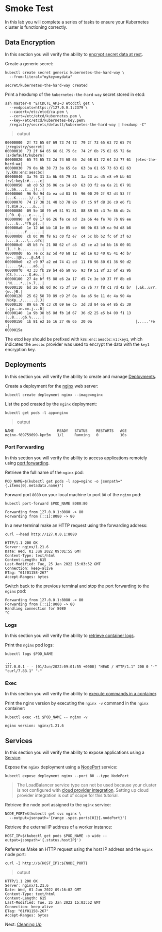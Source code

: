 # Smoke Test

In this lab you will complete a series of tasks to ensure your Kubernetes cluster is functioning correctly.

## Data Encryption

In this section you will verify the ability to [encrypt secret data at rest](https://kubernetes.io/docs/tasks/administer-cluster/encrypt-data/#verifying-that-data-is-encrypted).

Create a generic secret:

```shell
kubectl create secret generic kubernetes-the-hard-way \
  --from-literal="mykey=mydata"
```

```
secret/kubernetes-the-hard-way created
```

Print a hexdump of the `kubernetes-the-hard-way` secret stored in etcd:

```shell
ssh master-0 "ETCDCTL_API=3 etcdctl get \
  --endpoints=https://127.0.0.1:2379 \
  --cacert=/etc/etcd/ca.pem \
  --cert=/etc/etcd/kubernetes.pem \
  --key=/etc/etcd/kubernetes-key.pem\
  /registry/secrets/default/kubernetes-the-hard-way | hexdump -C"
```

> output

```
00000000  2f 72 65 67 69 73 74 72  79 2f 73 65 63 72 65 74  |/registry/secret|
00000010  73 2f 64 65 66 61 75 6c  74 2f 6b 75 62 65 72 6e  |s/default/kubern|
00000020  65 74 65 73 2d 74 68 65  2d 68 61 72 64 2d 77 61  |etes-the-hard-wa|
00000030  79 0a 6b 38 73 3a 65 6e  63 3a 61 65 73 63 62 63  |y.k8s:enc:aescbc|
00000040  3a 76 31 3a 6b 65 79 31  3a 23 ac d5 e8 e9 bb 63  |:v1:key1:#.....c|
00000050  ab c0 53 36 06 ca 14 e0  63 03 f2 ea 6a 21 07 91  |..S6....c...j!..|
00000060  96 9d 94 4b ea cd 83 f6  96 00 29 2f 92 d4 53 ff  |...K......)/..S.|
00000070  74 17 38 31 48 b3 78 8b  d7 c5 9f d8 26 c0 e6 f1  |t.81H.x.....&...|
00000080  09 5e 30 f9 e9 51 91 81  88 89 65 c3 7e 86 db 2c  |.^0..Q....e.~..,|
00000090  af 08 17 86 26 fe ce ad  2a 66 4e fe 70 7b 89 ee  |....&...*fN.p{..|
000000a0  1e 12 b6 bb 18 1e 05 ce  66 9b 03 b9 ea 9d d8 b8  |........f.......|
000000b0  cb 0c 08 f8 61 c0 f2 e7  c4 5c bb b2 fc 6f 3f 63  |....a....\...o?c|
000000c0  49 b5 fc 21 08 62 cf a3  d2 ce a2 bd bb 16 00 01  |I..!.b..........|
000000d0  65 7e cc a2 5d 40 68 12  ed 1e 03 40 05 41 4d b7  |e~..]@h....@.AM.|
000000e0  c2 c9 97 a2 ed 74 41 ed  11 f8 96 80 61 36 90 d2  |.....tA.....a6..|
000000f0  43 33 fb 29 b4 eb a0 95  93 f9 51 8f 23 6f e2 9b  |C3.)......Q.#o..|
00000100  27 4e bf f5 88 e6 2a 17  d5 7c 3e b9 37 ff 8b e8  |'N....*..|>.7...|
00000110  bd 26 6b 0d 0c 75 3f 59  ca 7b 77 f8 c1 7d 42 b7  |.&k..u?Y.{w..}B.|
00000120  25 62 58 70 89 c9 2f 8a  8a a5 9e 11 dc 4a 90 4a  |%bXp../......J.J|
00000130  89 6a 70 c3 c0 69 6e c5  3d 3d 84 6a e4 8b d5 30  |.jp..in.==.j...0|
00000140  1a 9b 38 b5 8d fb 1d 67  36 d2 25 e5 b4 00 f1 13  |..8....g6.%.....|
00000150  1b 81 e2 16 16 27 46 65  20 0a                    |.....'Fe .|
0000015a
```

The etcd key should be prefixed with `k8s:enc:aescbc:v1:key1`, which indicates the `aescbc` provider was used to encrypt the data with the `key1` encryption key.

## Deployments

In this section you will verify the ability to create and manage [Deployments](https://kubernetes.io/docs/concepts/workloads/controllers/deployment/).

Create a deployment for the [nginx](https://nginx.org/en/) web server:

```shell
kubectl create deployment nginx --image=nginx
```

List the pod created by the `nginx` deployment:

```shell
kubectl get pods -l app=nginx
```

> output

```
NAME                    READY   STATUS    RESTARTS   AGE
nginx-f89759699-kpn5m   1/1     Running   0          10s
```

### Port Forwarding

In this section you will verify the ability to access applications remotely using [port forwarding](https://kubernetes.io/docs/tasks/access-application-cluster/port-forward-access-application-cluster/).

Retrieve the full name of the `nginx` pod:

```shell
POD_NAME=$(kubectl get pods -l app=nginx -o jsonpath="{.items[0].metadata.name}")
```

Forward port `8080` on your local machine to port `80` of the `nginx` pod:

```shell
kubectl port-forward $POD_NAME 8080:80
```

```
Forwarding from 127.0.0.1:8080 -> 80
Forwarding from [::1]:8080 -> 80
```

In a new terminal make an HTTP request using the forwarding address:

```shell
curl --head http://127.0.0.1:8080
```

```
HTTP/1.1 200 OK
Server: nginx/1.21.6
Date: Wed, 01 Jun 2022 09:01:55 GMT
Content-Type: text/html
Content-Length: 615
Last-Modified: Tue, 25 Jan 2022 15:03:52 GMT
Connection: keep-alive
ETag: "61f01158-267"
Accept-Ranges: bytes
```

Switch back to the previous terminal and stop the port forwarding to the `nginx` pod:

```
Forwarding from 127.0.0.1:8080 -> 80
Forwarding from [::1]:8080 -> 80
Handling connection for 8080
^C
```

### Logs

In this section you will verify the ability to [retrieve container logs](https://kubernetes.io/docs/concepts/cluster-administration/logging/).

Print the `nginx` pod logs:

```shell
kubectl logs $POD_NAME
```

```
...
127.0.0.1 - - [01/Jun/2022:09:01:55 +0000] "HEAD / HTTP/1.1" 200 0 "-" "curl/7.83.1" "-"
```

### Exec

In this section you will verify the ability to [execute commands in a container](https://kubernetes.io/docs/tasks/debug-application-cluster/get-shell-running-container/#running-individual-commands-in-a-container).

Print the nginx version by executing the `nginx -v` command in the `nginx` container:

```shell
kubectl exec -ti $POD_NAME -- nginx -v
```

```
nginx version: nginx/1.21.6
```

## Services

In this section you will verify the ability to expose applications using a [Service](https://kubernetes.io/docs/concepts/services-networking/service/).

Expose the `nginx` deployment using a [NodePort](https://kubernetes.io/docs/concepts/services-networking/service/#type-nodeport) service:

```shell
kubectl expose deployment nginx --port 80 --type NodePort
```

> The LoadBalancer service type can not be used because your cluster is not configured with [cloud provider integration](https://kubernetes.io/docs/getting-started-guides/scratch/#cloud-provider). Setting up cloud provider integration is out of scope for this tutorial.

Retrieve the node port assigned to the `nginx` service:

```shell
NODE_PORT=$(kubectl get svc nginx \
  --output=jsonpath='{range .spec.ports[0]}{.nodePort}')
```

Retrieve the external IP address of a worker instance:

```shell
HOST_IP=$(kubectl get pods $POD_NAME -o wide --output=jsonpath='{.status.hostIP}')
```

Referense:Make an HTTP request using the host IP address and the `nginx` node port:

```shell
curl -I http://${HOST_IP}:${NODE_PORT}
```

> output

```
HTTP/1.1 200 OK
Server: nginx/1.21.6
Date: Wed, 01 Jun 2022 09:16:02 GMT
Content-Type: text/html
Content-Length: 615
Last-Modified: Tue, 25 Jan 2022 15:03:52 GMT
Connection: keep-alive
ETag: "61f01158-267"
Accept-Ranges: bytes
```

Next: [Cleaning Up](14-cleanup.md)
